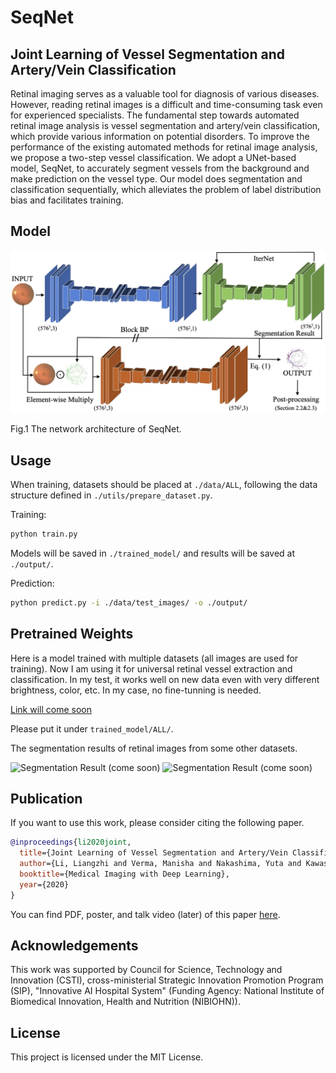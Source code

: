 # SeqNet

## Joint Learning of Vessel Segmentation and Artery/Vein Classification

Retinal imaging serves as a valuable tool for diagnosis of various diseases. However, reading retinal images is a difficult and time-consuming task even for experienced specialists. The fundamental step towards automated retinal image analysis is vessel segmentation and artery/vein classification, which provide various information on potential disorders. To improve the performance of the existing automated methods for retinal image analysis, we propose a two-step vessel classification. We adopt a UNet-based model, SeqNet, to accurately segment vessels from the background and make prediction on the vessel type. Our model does segmentation and classification sequentially, which alleviates the problem of label distribution bias and facilitates training.

## Model

![Network Structure](./pics/structure.jpg)

Fig.1 The network architecture of SeqNet.

## Usage

When training, datasets should be placed at `./data/ALL`, following the data structure defined in `./utils/prepare_dataset.py`.

Training:

```bash
python train.py
```

Models will be saved in `./trained_model/` and results will be saved at `./output/`.

Prediction:

```bash
python predict.py -i ./data/test_images/ -o ./output/
```

## Pretrained Weights

Here is a model trained with multiple datasets (all images are used for training). Now I am using it for universal retinal vessel extraction and classification. In my test, it works well on new data even with very different brightness, color, etc. In my case, no fine-tunning is needed.

[Link will come soon](https://)

Please put it under `trained_model/ALL/`.

The segmentation results of retinal images from some other datasets.

![Segmentation Result (come soon)](./pics/other_data_1.jpg)
![Segmentation Result (come soon)](./pics/other_data_2.jpg)

## Publication

If you want to use this work, please consider citing the following paper.

```bib
@inproceedings{li2020joint,
  title={Joint Learning of Vessel Segmentation and Artery/Vein Classification with Post-processing},
  author={Li, Liangzhi and Verma, Manisha and Nakashima, Yuta and Kawasaki, Ryo and Nagahara, Hajime},
  booktitle={Medical Imaging with Deep Learning},
  year={2020}
}
```

You can find PDF, poster, and talk video (later) of this paper [here](https://www.liangzhili.com/publication/li-2020-joint/).

## Acknowledgements

This work was supported by Council for Science, Technology and Innovation (CSTI), cross-ministerial Strategic Innovation Promotion Program (SIP), "Innovative AI Hospital System" (Funding Agency: National Institute of Biomedical Innovation, Health and Nutrition (NIBIOHN)).

## License

This project is licensed under the MIT License.
